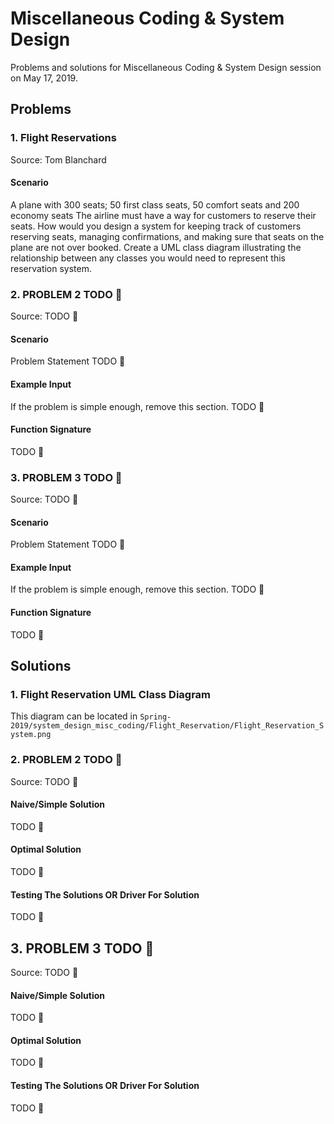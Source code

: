 # Miscellaneous Coding & System Design

Problems and solutions for Miscellaneous Coding & System Design session on May 17, 2019.

## Problems

### 1. Flight Reservations

Source: Tom Blanchard

#### Scenario

A plane with 300 seats; 50 first class seats, 50 comfort seats and 200 economy seats
The airline must have a way for customers to reserve their seats. How would you design a system for 
keeping track of customers reserving seats, managing confirmations, and making sure that 
seats on the plane are not over booked. Create a UML class diagram illustrating the 
relationship between any classes you would need to represent this reservation system.


### 2. PROBLEM 2 TODO :bug:

Source: TODO :bug:

#### Scenario

Problem Statement TODO :bug:

#### Example Input

If the problem is simple enough, remove this section. TODO :bug:

#### Function Signature

TODO :bug:

### 3. PROBLEM 3 TODO :bug:

Source: TODO :bug:

#### Scenario

Problem Statement TODO :bug:

#### Example Input

If the problem is simple enough, remove this section. TODO :bug:

#### Function Signature

TODO :bug:

## Solutions

### 1. Flight Reservation UML Class Diagram
This diagram can be located in `Spring-2019/system_design_misc_coding/Flight_Reservation/Flight_Reservation_System.png`

### 2. PROBLEM 2 TODO :bug:

Source: TODO :bug:

#### Naive/Simple Solution

TODO :bug:

#### Optimal Solution

TODO :bug:

#### Testing The Solutions OR Driver For Solution

TODO :bug:

## 3. PROBLEM 3 TODO :bug:

Source: TODO :bug:

#### Naive/Simple Solution 

TODO :bug:

#### Optimal Solution

TODO :bug:

#### Testing The Solutions OR Driver For Solution

TODO :bug:


